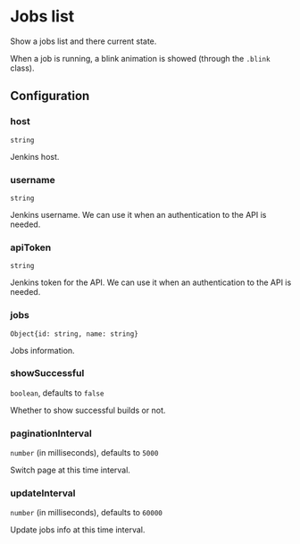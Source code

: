 # Jobs list

Show a jobs list and there current state.

When a job is running, a blink animation is showed (through the `.blink` class).

## Configuration

### host

`string`

Jenkins host.

### username

`string`

Jenkins username. We can use it when an authentication to the API is needed.

### apiToken

`string`

Jenkins token for the API. We can use it when an authentication to the API is needed.

### jobs
        
`Object{id: string, name: string}`

Jobs information.

### showSuccessful

`boolean`, defaults to `false`

Whether to show successful builds or not.

### paginationInterval

`number` (in milliseconds), defaults to `5000`

Switch page at this time interval.

### updateInterval

`number` (in milliseconds), defaults to `60000`

Update jobs info at this time interval.
